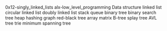 0x12-singly_linked_lists
alx-low_level_programming
Data structure 
linked list 
circular linked list
doubly linked list
stack
queue
binary tree
binary search tree
heap
hashing
graph
red-black tree
array
matrix
B-tree
splay tree
AVL tree
trie
minimum spanning tree
